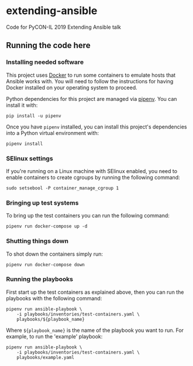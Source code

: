 extending-ansible
=================
Code for PyCON-IL 2019 Extending Ansible talk

Running the code here
---------------------

### Installing needed software

This project uses [Docker][1] to run some containers to emulate hosts
that Ansible works with. You will need to follow the instructions for
having Docker installed on your operating system to proceed.

Python dependencies for this project are managed via [pipenv][2]. You
can install it with:

    pip install -u pipenv

Once you have `pipenv` installed, you can install this project's
dependencies into a Python virtual environment with:

    pipenv install

[1]: https://www.docker.com/
[2]: https://github.com/pypa/pipenv

### SElinux settings

If you're running on a Linux machine with SElinux enabled, you need to
enable containers to create cgroups by running the following command:

    sudo setsebool -P container_manage_cgroup 1

### Bringing up test systems

To bring up the test containers you can run the following command:

    pipenv run docker-compose up -d

### Shutting things down

To shot down the containers simply run:

    pipenv run docker-compose down

### Running the playbooks

First start up the test containers as explained above, then you can run
the playbooks with the following command:

    pipenv run ansible-playbook \
        -i playbooks/inventories/test-containers.yaml \
        playbooks/${playbook_name}

Where `${playbook_name}` is the name of the playbook you want to run.
For example, to run the 'example' playbook:

    pipenv run ansible-playbook \
        -i playbooks/inventories/test-containers.yaml \
        playbooks/example.yaml
